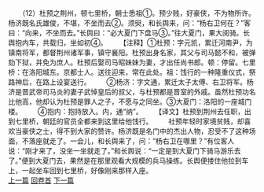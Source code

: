　　（12）杜预之荆州，顿七里桥，朝士悉祖①。预少贱，好豪侠，不为物所许。杨济既名氏雄俊，不堪，不坐而去②。须臾，和长舆来，问：“杨右卫何在？”客曰：“向来，不坐而去。”长舆曰：“必大夏门下盘马③。”往大夏门，果大阅骑。长舆抱内车，共载归，坐如初④。
　　【注释】①杜预：字元凯，累迁河南尹，为镇南将军，都督荆州诸军事，镇守襄阳。杜预出身名家，其父与司马懿不和，被弹劾下狱，并免为庶人。杜预后娶司马昭妹妹为妻，才出任尚书郎。顿：停留。七里桥：在洛阳城东。京都士人。送往迎来，常在此处。祖：饯行的一种隆重仪式，祭路神后，在路上设宴送行。
　　②杨济：字文通，累迁太子太傅、右卫将军。杨济是晋武帝司马炎的妻子武悼皇后的叔父，与杜预都是晋室的外戚。虽然杜预功名比他高，他却认为杜预是罪人之子，不愿与之同坐。③大夏门：洛阳的一座城门楼。
　　④抱内：抱持放入。内，通“纳”。
　　【译文】杜预到荆州去任职，出到七里桥，朝廷的官员全都来到这里给他饯行。
　　社预年轻时家境贫贱，却喜欢当豪侠之士，得不到大家的赞许。杨济既是名门中的杰出人物，忍受不了这种场面，不落座就走了。一会儿，和长舆来了，问：”杨右卫在哪里？”有位客人说：“刚才来了，没坐一坐就走了。”和长舆说：“一定是到大夏门下骑马游乐去了。”便到大夏门去，果然是在那里观看大规模的兵马操练。长舆便搂住他拉到车上，一起坐车回到七里桥，好像刚来那样入座。
<br>[上一篇](05_11) [回卷首](05_00) [下一篇](05_13)
